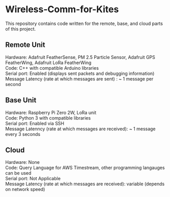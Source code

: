 # Wireless-Comm-for-Kites

This repository contains code written for the remote, base, and cloud parts of this project.

## Remote Unit

Hardware: Adafruit FeatherSense, PM 2.5 Particle Sensor, Adafruit GPS FeatherWing, Adafruit LoRa FeatherWing\
Code: C++ with compatible Arduino libraries\
Serial port: Enabled (displays sent packets and debugging information)\
Message Latency (rate at which messages are sent) : ~ 1 message per second

## Base Unit

Hardware: Raspberry Pi Zero 2W, LoRa unit\
Code: Python 3 with compatible libraries\
Serial port: Enabled via SSH\
Message Latenncy (rate at which messages are received): ~ 1 message every 3 seconds

## Cloud
Hardware: None\
Code: Query Language for AWS Timestream, other programming langauges can be used\
Serial port: Not Applicable\
Message Latency (rate at which messages are received): variable (depends on network speed)
